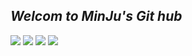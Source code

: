 ## _Welcom to MinJu's Git hub_

<!-- 티스토리, 인스타그램, 벨로그, 깃허브 -->
<a href="https://jap-boss.tistory.com/" target="_blank"><img src="https://img.shields.io/badge/Tistory-000000?style=flat&logo=Tistory&logoColor=white"/></a>
<a href="https://jap-boss.tistory.com/" target="_blank"><img src="https://img.shields.io/badge/Instagram-e598b2?style=flat&logo=Instagram&logoColor=white"/></a>
<a href="https://velog.io/@minju_a" target="_blank"><img src="https://img.shields.io/badge/velog-82c59c?style=flat&logo=velog&logoColor=white"/></a>
<a href="https://github.com/MinJu-A" target="_blank"><img src="https://img.shields.io/badge/Github-000000?style=flat&logo=Github&logoColor=white"/></a>

